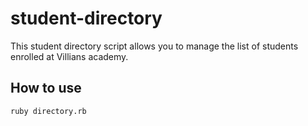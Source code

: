  # student-directory #
 
 This student directory script allows you to manage the list of students enrolled at Villians academy.
 
 ## How to use ##
 
 ```shell
 ruby directory.rb
 ```